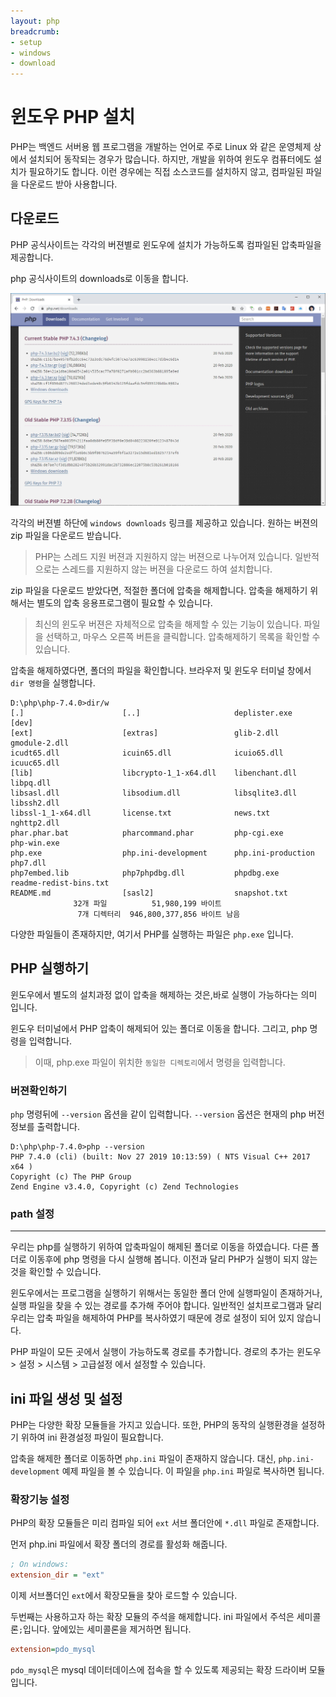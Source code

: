 ```yaml
---
layout: php
breadcrumb:
- setup
- windows
- download
---
```


# 윈도우 PHP 설치

PHP는 백엔드 서버용 웹 프로그램을 개발하는 언어로 주로 Linux 와 같은 운영체제 상에서 설치되어 동작되는 경우가 많습니다. 하지만, 개발을 위하여 윈도우 컴퓨터에도 설치가 필요하기도 합니다. 이런 경우에는 직접 소스코드를 설치하지 않고, 컴파일된 파일을 다운로드 받아 사용합니다.



## 다운로드

PHP 공식사이트는 각각의 버젼별로 윈도우에 설치가 가능하도록 컴파일된 압축파일을 제공합니다.

php 공식사이트의 downloads로 이동을 합니다. 

![php_download_page](../img/php_download.jpg)



각각의 버젼별 하단에 `windows downloads` 링크를 제공하고 있습니다.  원하는 버젼의 zip 파일을 다운로드 받습니다.

> PHP는 스레드 지원 버젼과 지원하지 않는 버젼으로 나누어져 있습니다. 일반적으로는 스레드를 지원하지 않는 버젼을 다운로드 하여 설치합니다.



zip 파일을 다운로드 받았다면, 적절한 폴더에 압축을 해제합니다.  압축을 해제하기 위해서는 별도의 압축 응용프로그램이 필요할 수 있습니다.  



> 최신의 윈도우 버젼은 자체적으로 압축을 해제할 수 있는 기능이 있습니다. 파일을 선택하고, 마우스 오른쪽 버튼을 클릭합니다. 압축해제하기 목록을 확인할 수 있습니다.



압축을 해제하였다면, 폴더의 파일을 확인합니다.  브라우저 및 윈도우 터미널 창에서  `dir 명령`을 실행합니다.



```console
D:\php\php-7.4.0>dir/w
[.]                      [..]                     deplister.exe            [dev]
[ext]                    [extras]                 glib-2.dll               gmodule-2.dll
icudt65.dll              icuin65.dll              icuio65.dll              icuuc65.dll
[lib]                    libcrypto-1_1-x64.dll    libenchant.dll           libpq.dll
libsasl.dll              libsodium.dll            libsqlite3.dll           libssh2.dll
libssl-1_1-x64.dll       license.txt              news.txt                 nghttp2.dll
phar.phar.bat            pharcommand.phar         php-cgi.exe              php-win.exe
php.exe                  php.ini-development      php.ini-production       php7.dll
php7embed.lib            php7phpdbg.dll           phpdbg.exe               readme-redist-bins.txt
README.md                [sasl2]                  snapshot.txt
              32개 파일          51,980,199 바이트
               7개 디렉터리  946,800,377,856 바이트 남음
```



다양한 파일들이 존재하지만, 여기서 PHP를 실행하는 파일은  `php.exe`  입니다.



## PHP 실행하기
윈도우에서 별도의 설치과정 없이 압축을 해제하는 것은,바로 실행이 가능하다는 의미 입니다. 



윈도우 터미널에서 PHP 압축이 해제되어 있는 폴더로 이동을 합니다. 그리고, php 명령을 입력합니다.

> 이때, php.exe 파일이 위치한 `동일한 디렉토리`에서 명령을 입력합니다.



### 버젼확인하기

`php` 명령뒤에 `--version` 옵션을 같이 입력합니다. `--version` 옵션은 현재의 php 버전정보를 출력합니다.

```console
D:\php\php-7.4.0>php --version
PHP 7.4.0 (cli) (built: Nov 27 2019 10:13:59) ( NTS Visual C++ 2017 x64 )
Copyright (c) The PHP Group
Zend Engine v3.4.0, Copyright (c) Zend Technologies
```



### path 설정
---
우리는 php를 실행하기 위하여 압축파일이 해제된 폴더로 이동을 하였습니다. 다른 폴더로 이동후에 php 명령을 다시 실행해 봅니다. 이전과 달리 PHP가 실행이 되지 않는 것을 확인할 수 있습니다. 



윈도우에서는 프로그램을 실행하기 위해서는 동일한 폴더 안에 실행파일이 존재하거나, 실행 파일을 찾을 수 있는 경로를 추가해 주어야 합니다. 일반적인 설치프로그램과 달리 우리는 압축 파일을 해제하여 PHP를 복사하였기 때문에 경로 설정이 되어 있지 않습니다. 



PHP 파일이 모든 곳에서 실행이 가능하도록 경로를 추가합니다. 경로의 추가는 윈도우 > 설정 > 시스템  > 고급설정 에서 설정할 수 있습니다.



## ini 파일 생성 및 설정

PHP는 다양한 확장 모듈들을 가지고 있습니다. 또한, PHP의 동작의 실행환경을 설정하기 위하여 ini 환경설정 파일이 필요합니다.



압축을 해제한 폴더로 이동하면 `php.ini` 파일이 존재하지 않습니다. 대신,  `php.ini-development` 예제 파일을 볼 수 있습니다. 이 파일을 `php.ini` 파일로 복사하면 됩니다.



### 확장기능 설정

PHP의 확장 모듈들은 미리 컴파일 되어 `ext` 서브 폴더안에 `*.dll` 파일로 존재합니다.



먼저 php.ini 파일에서 확장 폴더의 경로를 활성화 해줍니다.

```ini
; On windows:
extension_dir = "ext"
```

이제 서브폴더인 `ext`에서 확장모듈을 찾아 로드할 수 있습니다.



두번째는 사용하고자 하는 확장 모듈의 주석을 해제합니다. ini 파일에서 주석은 세미콜론`;`입니다. 앞에있는 세미콜론을 제거하면 됩니다.

```ini
extension=pdo_mysql
```

`pdo_mysql`은 mysql 데이터데이스에 접속을 할 수 있도록 제공되는 확장 드라이버 모듈입니다.









